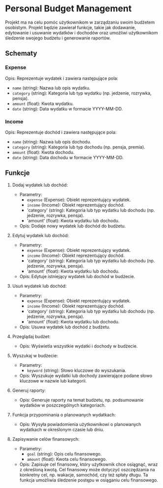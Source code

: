 # Personal Budget Management

Projekt ma na celu pomóc użytkownikom w zarządzaniu swoim budżetem osobistym. Projekt będzie zawierał funkcje, takie jak dodawanie, edytowanie i usuwanie wydatków i dochodów oraz umożliwi użytkownikom śledzenie swojego budżetu i generowanie raportów.

## Schematy

### Expense

Opis: Reprezentuje wydatek i zawiera następujące pola:

- `name` (string): Nazwa lub opis wydatku.
- `category` (string): Kategoria lub typ wydatku (np. jedzenie, rozrywka, pensja).
- `amount` (float): Kwota wydatku.
- `date` (string): Data wydatku w formacie YYYY-MM-DD.

### Income

Opis: Reprezentuje dochód i zawiera następujące pola:

- `name` (string): Nazwa lub opis dochodu.
- `category` (string): Kategoria lub typ dochodu (np. pensja, premia).
- `amount` (float): Kwota dochodu.
- `date` (string): Data dochodu w formacie YYYY-MM-DD.

## Funkcje

1. Dodaj wydatek lub dochód:
   - Parametry:
     - `expense` (Expense): Obiekt reprezentujący wydatek.
     - `income` (Income): Obiekt reprezentujący dochód.
     - 'category' (string): Kategoria lub typ wydatku lub dochodu (np. jedzenie, rozrywka, pensja).
     - 'amount' (float): Kwota wydatku lub dochodu.
   - Opis: Dodaje nowy wydatek lub dochód do budżetu.

2. Edytuj wydatek lub dochód:
   - Parametry:
     - `expense` (Expense): Obiekt reprezentujący wydatek.
     - `income` (Income): Obiekt reprezentujący dochód.
     - 'category' (string): Kategoria lub typ wydatku lub dochodu (np. jedzenie, rozrywka, pensja).
     - 'amount' (float): Kwota wydatku lub dochodu.
   - Opis: Edytuje istniejący wydatek lub dochód w budżecie.

3. Usuń wydatek lub dochód:
   - Parametry:
     - `expense` (Expense): Obiekt reprezentujący wydatek.
     - `income` (Income): Obiekt reprezentujący dochód.
     - 'category' (string): Kategoria lub typ wydatku lub dochodu (np. jedzenie, rozrywka, pensja).
      - 'amount' (float): Kwota wydatku lub dochodu.
   - Opis: Usuwa wydatek lub dochód z budżetu.

4. Przeglądaj budżet:
   - Opis: Wyświetla wszystkie wydatki i dochody w budżecie.

5. Wyszukaj w budżecie:
   - Parametry:
     - `keyword` (string): Słowo kluczowe do wyszukania.
   - Opis: Wyszukuje wydatki lub dochody zawierające podane słowo kluczowe w nazwie lub kategorii.

6. Generuj raporty:
   - Opis: Generuje raporty na temat budżetu, np. podsumowanie wydatków w poszczególnych kategoriach.

7. Funkcja przypominania o planowanych wydatkach:
   - Opis: Wysyła powiadomienia użytkownikowi o planowanych wydatkach w określonym czasie lub dniu.

8. Zapisywanie celów finansowych:
   - Parametry:
     - `goal` (string): Opis celu finansowego.
     - `amount` (float): Kwota celu finansowego.
   - Opis: Zapisuje cel finansowy, który użytkownik chce osiągnąć, wraz z określoną kwotą. Cel finansowy może dotyczyć oszczędzania na konkretny cel, np. wakacje, samochód, czy też spłaty długu. Ta funkcja umożliwia śledzenie postępu w osiąganiu celu finansowego.
  
